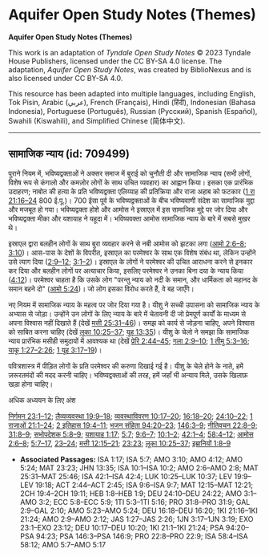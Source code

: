 # Aquifer Open Study Notes (Themes)

**Aquifer Open Study Notes (Themes)**

This work is an adaptation of *Tyndale Open Study Notes* © 2023 Tyndale House Publishers, licensed under the CC BY\-SA 4\.0 license. The adaptation, *Aquifer Open Study Notes*, was created by BiblioNexus and is also licensed under CC BY\-SA 4\.0\.

This resource has been adapted into multiple languages, including English, Tok Pisin, Arabic (عربي), French (Français), Hindi (हिंदी), Indonesian (Bahasa Indonesia), Portuguese (Português), Russian (Русский), Spanish (Español), Swahili (Kiswahili), and Simplified Chinese (简体中文).



--------------------------------

## सामाजिक न्याय (id: 709499)

पुराने नियम में, भविष्यद्वक्ताओं ने अक्सर समाज में बुराई को चुनौती दी और सामाजिक न्याय (सभी लोगों, विशेष रूप से कंगालो और कमज़ोर लोगों के साथ उचित व्यवहार) का आह्वान किया। इसका एक प्रारंभिक उदाहरण; नाबोत की हत्या के प्रति भविष्यद्वक्ता एलिय्याह की प्रतिक्रिया और राजा अहाब को फटकार ([1 रा 21:16–24](https://ref.ly/1Kgs21:16-1Kgs21:24) 800 ई.पू.)। 700 ईसा पूर्व के भविष्यद्वक्ताओं के बीच भविष्यवाणी संदेश का सामाजिक मुद्दा और मजबूत हो गया। भविष्यद्वक्ता होशे और आमोस ने इस्राएल में इस सामाजिक मुद्दे पर जोर दिया और भविष्यद्वक्ता मीका और यशायाह ने यहूदा में। भविष्यवक्ता आमोस सामाजिक न्याय के बारे में सबसे मुखर थे।

इस्राएल द्वारा बलहीन लोगों के साथ बुरा व्यवहार करने से नबी आमोस को झटका लगा ([आमो 2:6–8](https://ref.ly/Amos2:6-Amos2:8); [3:10](https://ref.ly/Amos3:10))। आस\-पास के देशों के विपरीत, इस्राएल का परमेश्वर के साथ एक विशेष संबंध था, लेकिन उन्होंने उसे त्याग दिया ([2:9–12](https://ref.ly/Amos2:9-Amos2:12); [3:1–2](https://ref.ly/Amos3:1-Amos3:2))। इस्राएल के लोगों ने परमेश्वर की उचित आराधना करने से इनकार कर दिया और बलहीन लोगों पर अत्याचार किया, इसलिए परमेश्वर ने उनका बिना दया के न्याय किया ([4:12](https://ref.ly/Amos4:12))। परमेश्वर चाहता है कि उसके लोग "परन्तु न्याय को नदी के समान, और धार्मिकता को महानद के समान बहने दो" ([आमो 5:24](https://ref.ly/Amos5:24))। जो लोग इसका विरोध करते हैं, वे बह जाएँगे।

नए नियम में सामाजिक न्याय के महत्व पर जोर दिया गया है। यीशु ने सच्ची उपासना को सामाजिक न्याय के अभ्यास से जोड़ा। उन्होंने उन लोगों के लिए न्याय के बारे में चेतावनी दी जो प्रेमपूर्ण कार्यों के माध्यम से अपना विश्वास नहीं दिखाते हैं (देखें [मत्ती 25:31–46](https://ref.ly/Matt25:31-Matt25:46))। समझ को कार्य से जोड़ना चाहिए, अपने विश्वास को साबित करना चाहिए (देखें [लूका 10:25–37](https://ref.ly/Luke10:25-Luke10:37); [यूह 13:35](https://ref.ly/John13:35))। यीशु के चेलो ने समझा कि सामाजिक न्याय प्रारंभिक मसीही समुदायों में आवश्यक था (देखें [प्रेरि 2:44–45](https://ref.ly/Acts2:44-Acts2:45); [गला 2:9–10](https://ref.ly/Gal2:9-Gal2:10); [1 तीमु 5:3–16](https://ref.ly/1Tim5:3-1Tim5:16); [याकू 1:27–2:26](https://ref.ly/Jas1:27-Jas2:26); [1 यूह 3:17–19](https://ref.ly/1John3:17-1John3:19))।

पवित्रशास्त्र में पीड़ित लोगों के प्रति परमेश्वर की करुणा दिखाई गई है। यीशु के चेले होने के नाते, हमें ज़रूरतमंदों की मदद करनी चाहिए। भविष्यद्वक्ताओं की तरह, हमें जहाँ भी अन्याय मिले, उसके खिलाफ़ खड़ा होना चाहिए।

अधिक अध्ययन के लिए अंश

[निर्गमन 23:1–12](https://ref.ly/Exod23:1-Exod23:12); [लैव्यव्यवस्था 19:9–18](https://ref.ly/Lev19:9-Lev19:18); [व्यवस्थाविवरण 10:17–20](https://ref.ly/Deut10:17-Deut10:20); [16:18–20](https://ref.ly/Deut16:18-Deut16:20); [24:10–22](https://ref.ly/Deut24:10-Deut24:22); [1 राजाओं 21:1–24](https://ref.ly/1Kgs21:1-1Kgs21:24); [2 इतिहास 19:4–11](https://ref.ly/2Chr19:4-2Chr19:11); [भजन संहिता 94:20–23](https://ref.ly/Ps94:20-Ps94:23); [146:3–9](https://ref.ly/Ps146:3-Ps146:9); [नीतिवचन 22:8–9](https://ref.ly/Prov22:8-Prov22:9); [31:8–9](https://ref.ly/Prov31:8-Prov31:9); [सभोपदेशक 5:8–9](https://ref.ly/Eccl5:8-Eccl5:9); [यशायाह 1:17](https://ref.ly/Isa1:17); [5:7](https://ref.ly/Isa5:7); [9:6–7](https://ref.ly/Isa9:6-Isa9:7); [10:1–2](https://ref.ly/Isa10:1-Isa10:2); [42:1–4](https://ref.ly/Isa42:1-Isa42:4); [58:4–12](https://ref.ly/Isa58:4-Isa58:12); [आमोस 2:6–8](https://ref.ly/Amos2:6-Amos2:8); [5:7–17](https://ref.ly/Amos5:7-Amos5:17), [23–24](https://ref.ly/Amos5:23-Amos5:24); [मत्ती 12:15–21](https://ref.ly/Matt12:15-Matt12:21); [23:23](https://ref.ly/Matt23:23); [लूका 10:25–37](https://ref.ly/Luke10:25-Luke10:37); [इब्रानियों 1:8–9](https://ref.ly/Heb1:8-Heb1:9)

* **Associated Passages:** ISA 1:17; ISA 5:7; AMO 3:10; AMO 4:12; AMO 5:24; MAT 23:23; JHN 13:35; ISA 10:1–ISA 10:2; AMO 2:6–AMO 2:8; MAT 25:31–MAT 25:46; ISA 42:1–ISA 42:4; LUK 10:25–LUK 10:37; LEV 19:9–LEV 19:18; ACT 2:44–ACT 2:45; ISA 9:6–ISA 9:7; MAT 12:15–MAT 12:21; 2CH 19:4–2CH 19:11; HEB 1:8–HEB 1:9; DEU 24:10–DEU 24:22; AMO 3:1–AMO 3:2; ECC 5:8–ECC 5:9; 1TI 5:3–1TI 5:16; PRO 31:8–PRO 31:9; GAL 2:9–GAL 2:10; AMO 5:23–AMO 5:24; DEU 16:18–DEU 16:20; 1KI 21:16–1KI 21:24; AMO 2:9–AMO 2:12; JAS 1:27–JAS 2:26; 1JN 3:17–1JN 3:19; EXO 23:1–EXO 23:12; DEU 10:17–DEU 10:20; 1KI 21:1–1KI 21:24; PSA 94:20–PSA 94:23; PSA 146:3–PSA 146:9; PRO 22:8–PRO 22:9; ISA 58:4–ISA 58:12; AMO 5:7–AMO 5:17

